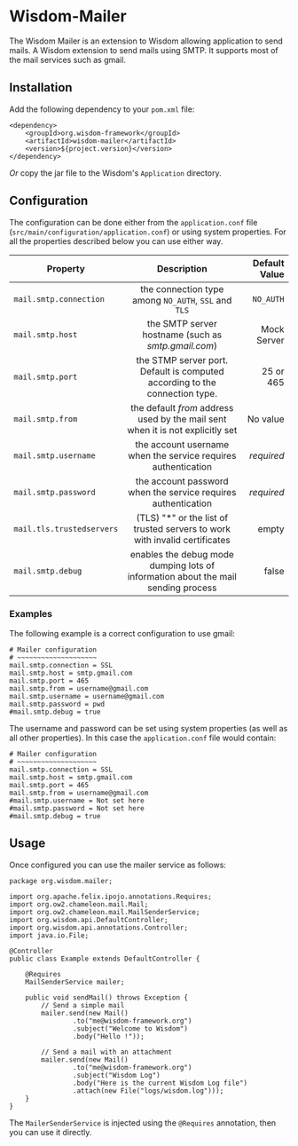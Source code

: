 # Wisdom-Mailer

The Wisdom Mailer is an extension to Wisdom allowing application to send mails. A Wisdom extension to send mails
using SMTP. It supports most of the mail services such as gmail.

## Installation

Add the following dependency to your `pom.xml` file:

````
<dependency>
    <groupId>org.wisdom-framework</groupId>
    <artifactId>wisdom-mailer</artifactId>
    <version>${project.version}</version>
</dependency>
````

*Or* copy the jar file to the Wisdom's `Application` directory.

## Configuration

The configuration can be done either from the `application.conf` file (`src/main/configuration/application.conf`) or
using system properties. For all the properties described below you can use either way.

| Property                  | Description                                                                | Default Value  |
| ------------------------- |:--------------------------------------------------------------------------:| --------------:|
| `mail.smtp.connection`    |the connection type among `NO_AUTH`, `SSL` and `TLS`                        |`NO_AUTH`       |
| `mail.smtp.host`          |the SMTP server hostname (such as _smtp.gmail.com_)                         |Mock Server     |
| `mail.smtp.port`          |the STMP server port. Default is computed according to the connection type. |25 or 465       |
| `mail.smtp.from`          |the default _from_ address used by the mail sent when it is not explicitly set| No value     |
| `mail.smtp.username`      |the account username when the service requires authentication               | _required_     |
| `mail.smtp.password`      |the account password when the service requires authentication               | _required_     |
| `mail.tls.trustedservers` |(TLS) "*" or the list of trusted servers to work with invalid certificates  | empty          |
| `mail.smtp.debug`         |enables the debug mode dumping lots of information about the mail sending process |false     |

### Examples

The following example is a correct configuration to use gmail:

````
# Mailer configuration
# ~~~~~~~~~~~~~~~~~~~~
mail.smtp.connection = SSL
mail.smtp.host = smtp.gmail.com
mail.smtp.port = 465
mail.smtp.from = username@gmail.com
mail.smtp.username = username@gmail.com
mail.smtp.password = pwd
#mail.smtp.debug = true
````

The username and password can be set using system properties (as well as all other properties). In this case the
`application.conf` file would contain:

````
# Mailer configuration
# ~~~~~~~~~~~~~~~~~~~~
mail.smtp.connection = SSL
mail.smtp.host = smtp.gmail.com
mail.smtp.port = 465
mail.smtp.from = username@gmail.com
#mail.smtp.username = Not set here
#mail.smtp.password = Not set here
#mail.smtp.debug = true
````

## Usage

Once configured you can use the mailer service as follows:

````
package org.wisdom.mailer;

import org.apache.felix.ipojo.annotations.Requires;
import org.ow2.chameleon.mail.Mail;
import org.ow2.chameleon.mail.MailSenderService;
import org.wisdom.api.DefaultController;
import org.wisdom.api.annotations.Controller;
import java.io.File;

@Controller
public class Example extends DefaultController {

    @Requires
    MailSenderService mailer;

    public void sendMail() throws Exception {
        // Send a simple mail
        mailer.send(new Mail()
                .to("me@wisdom-framework.org")
                .subject("Welcome to Wisdom")
                .body("Hello !"));

        // Send a mail with an attachment
        mailer.send(new Mail()
                .to("me@wisdom-framework.org")
                .subject("Wisdom Log")
                .body("Here is the current Wisdom Log file")
                .attach(new File("logs/wisdom.log")));
    }
}
````

The `MailerSenderService` is injected using the `@Requires` annotation, then you can use it directly.

